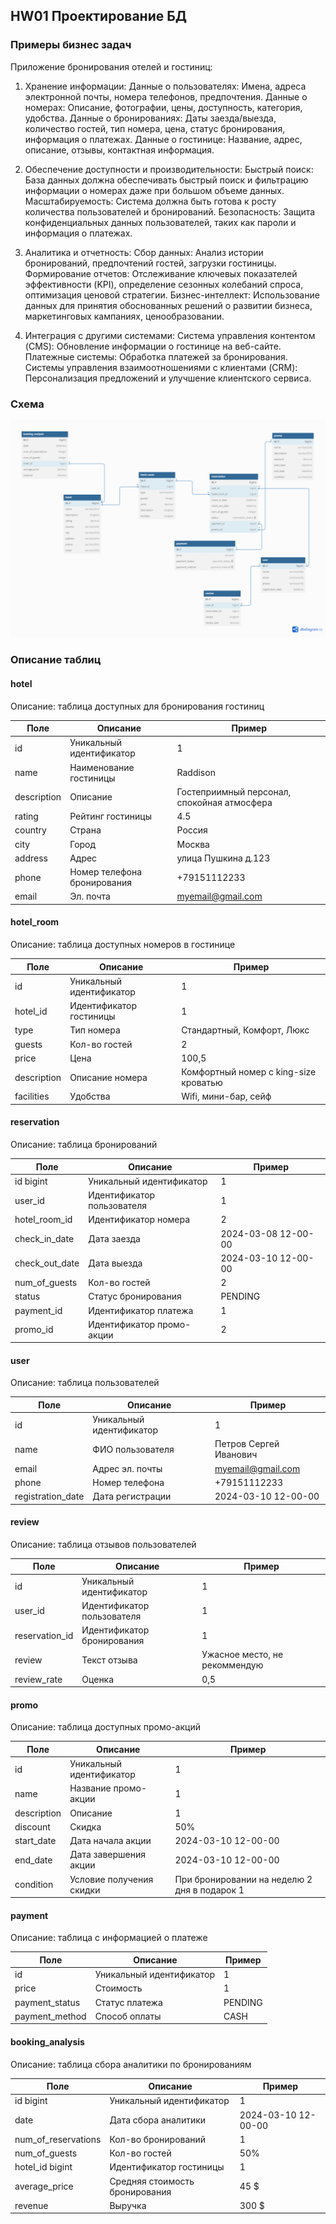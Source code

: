 ## HW01 Проектирование БД

### Примеры бизнес задач

Приложение бронирования отелей и гостиниц:

1. Хранение информации:
   Данные о пользователях: Имена, адреса электронной почты, номера телефонов, предпочтения.
   Данные о номерах: Описание, фотографии, цены, доступность, категория, удобства.
   Данные о бронированиях: Даты заезда/выезда, количество гостей, тип номера, цена, статус бронирования, информация о
   платежах.
   Данные о гостинице: Название, адрес, описание, отзывы, контактная информация.

2. Обеспечение доступности и производительности:
   Быстрый поиск: База данных должна обеспечивать быстрый поиск и фильтрацию информации о номерах даже при большом
   объеме данных.
   Масштабируемость: Система должна быть готова к росту количества пользователей и бронирований.
   Безопасность: Защита конфиденциальных данных пользователей, таких как пароли и информация о платежах.

3. Аналитика и отчетность:
   Сбор данных: Анализ истории бронирований, предпочтений гостей, загрузки гостиницы.
   Формирование отчетов: Отслеживание ключевых показателей эффективности (KPI), определение сезонных колебаний спроса,
   оптимизация ценовой стратегии.
   Бизнес-интеллект: Использование данных для принятия обоснованных решений о развитии бизнеса, маркетинговых кампаниях,
   ценообразовании.

4. Интеграция с другими системами:
   Система управления контентом (CMS): Обновление информации о гостинице на веб-сайте.
   Платежные системы: Обработка платежей за бронирования.
   Системы управления взаимоотношениями с клиентами (CRM): Персонализация предложений и улучшение клиентского сервиса.

### Схема

![Схема базы данных](images/booking.png)

### Описание таблиц

#### hotel

Описание: таблица доступных для бронирования гостиниц

| Поле        | Описание                    | Пример                                      |
|-------------|-----------------------------|---------------------------------------------|
| id          | Уникальный идентификатор    | 1                                           |
| name        | Наименование гостиницы      | Raddison                                    |
| description | Описание                    | Гостеприимный персонал, спокойная атмосфера |
| rating      | Рейтинг гостиницы           | 4.5                                         |
| country     | Страна                      | Россия                                      |
| city        | Город                       | Москва                                      |
| address     | Адрес                       | улица Пушкина д.123                         |
| phone       | Номер телефона бронирования | +79151112233                                |
| email       | Эл. почта                   | myemail@gmail.com                           |

#### hotel_room

Описание: таблица доступных номеров в гостинице

| Поле        | Описание                 | Пример                                |
|-------------|--------------------------|---------------------------------------|
| id          | Уникальный идентификатор | 1                                     |
| hotel_id    | Идентификатор гостиницы  | 1                                     |
| type        | Тип номера               | Стандартный, Комфорт, Люкс            |
| guests      | Кол-во гостей            | 2                                     |
| price       | Цена                     | 100,5                                 |
| description | Описание номера          | Комфортный номер с king-size кроватью |
| facilities  | Удобства                 | Wifi, мини-бар, сейф                  |

#### reservation

Описание: таблица бронирований

| Поле           | Описание                   | Пример              |
|----------------|----------------------------|---------------------|
| id bigint      | Уникальный идентификатор   | 1                   |
| user_id        | Идентификатор пользователя | 1                   |
| hotel_room_id  | Идентификатор номера       | 2                   |
| check_in_date  | Дата заезда                | 2024-03-08 12-00-00 |
| check_out_date | Дата выезда                | 2024-03-10 12-00-00 |
| num_of_guests  | Кол-во гостей              | 2                   |
| status         | Статус бронирования        | PENDING             |
| payment_id     | Идентификатор платежа      | 1                   |
| promo_id       | Идентификатор промо-акции  | 2                   |

#### user

Описание: таблица пользователей

| Поле              | Описание                 | Пример                 |
|-------------------|--------------------------|------------------------|
| id                | Уникальный идентификатор | 1                      |
| name              | ФИО пользователя         | Петров Сергей Иванович |
| email             | Адрес эл. почты          | myemail@gmail.com      |
| phone             | Номер телефона           | +79151112233           |
| registration_date | Дата регистрации         | 2024-03-10 12-00-00    |

#### review

Описание: таблица отзывов пользователей

| Поле           | Описание                   | Пример                        |
|----------------|----------------------------|-------------------------------|
| id             | Уникальный идентификатор   | 1                             |
| user_id        | Идентификатор пользователя | 1                             |
| reservation_id | Идентификатор бронирования | 1                             |
| review         | Текст отзыва               | Ужасное место, не рекоммендую |
| review_rate    | Оценка                     | 0,5                           |

#### promo

Описание: таблица доступных промо-акций

| Поле        | Описание                 | Пример                                       |
|-------------|--------------------------|----------------------------------------------|
| id          | Уникальный идентификатор | 1                                            |
| name        | Название промо-акции     | 1                                            |
| description | Описание                 | 1                                            |
| discount    | Скидка                   | 50%                                          |
| start_date  | Дата начала акции        | 2024-03-10 12-00-00                          |
| end_date    | Дата завершения акции    | 2024-03-10 12-00-00                          |
| condition   | Условие получения скидки | При бронировании на неделю 2 дня в подарок 1 |

#### payment

Описание: таблица с информацией о платеже

| Поле           | Описание                 | Пример  |
|----------------|--------------------------|---------|
| id             | Уникальный идентификатор | 1       |
| price          | Стоимость                | 1       |
| payment_status | Статус платежа           | PENDING |
| payment_method | Способ оплаты            | CASH    |

#### booking_analysis

Описание: таблица сбора аналитики по бронированиям

| Поле                | Описание                       | Пример              |
|---------------------|--------------------------------|---------------------|
| id bigint           | Уникальный идентификатор       | 1                   |
| date                | Дата сбора аналитики           | 2024-03-10 12-00-00 |
| num_of_reservations | Кол-во бронирований            | 1                   |
| num_of_guests       | Кол-во гостей                  | 50%                 |
| hotel_id bigint     | Идентификатор гостиницы        | 1                   |
| average_price       | Средняя стоимость бронирования | 45 $                |
| revenue             | Выручка                        | 300 $               |



